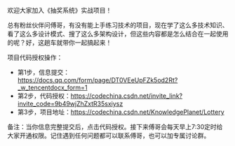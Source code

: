 欢迎大家加入《抽奖系统》实战项目！

总有粉丝伙伴问傅哥，有没有能上手练习技术的项目，现在学了这么多技术知识、看了这么多设计模式、搜了这么多架构设计，但这些内容都是怎么结合在一起使用的呢？好，这趟车就带你一起搞起来！

项目代码授权操作：
- 第1步，信息提交：https://docs.qq.com/form/page/DT0VEeUpFZk5od2Rt?_w_tencentdocx_form=1
- 第2步，代码授权：https://codechina.csdn.net/invite_link?invite_code=9b49wjZhZxtR35sxiysz
- 第3步，项目地址：https://codechina.csdn.net/KnowledgePlanet/Lottery

备注：当你信息完整提交后，点击代码授权。接下来傅哥会每天早上7:30定时给大家开通权限。记住遇到任何问题都可以联系傅哥，也可以加专属讨论群。
